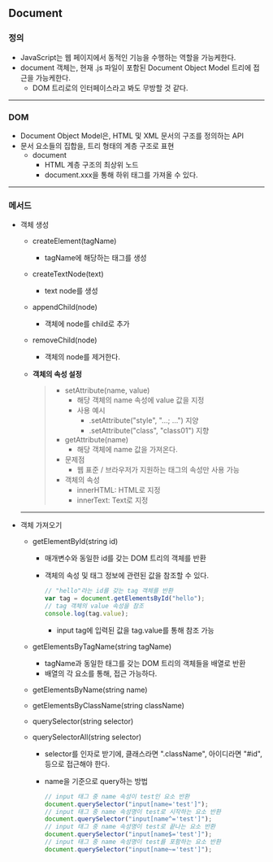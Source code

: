 ## Document

### 정의

- JavaScript는 웹 페이지에서 동적인 기능을 수행하는 역할을 가능케한다. 
- document 객체는, 현재 .js 파일이 포함된 Document Object Model 트리에 접근을 가능케한다. 
  - DOM 트리로의 인터페이스라고 봐도 무방할 것 같다. 

---

### DOM

- Document Object Model은, HTML 및 XML 문서의 구조를 정의하는 API
- 문서 요소들의 집합을, 트리 형태의 계층 구조로 표현
  - document
    - HTML 계층 구조의 최상위 노드
    - document.xxx을 통해 하위 태그를 가져올 수 있다. 

---

### 메서드

- 객체 생성

  - createElement(tagName)

    - tagName에 해당하는 태그를 생성

  - createTextNode(text)
  
    - text node를 생성
  
  - appendChild(node)
  
    - 객체에 node를 child로 추가
  
  - removeChild(node)
  
    - 객체의 node를 제거한다. 
  
  - **객체의 속성 설정**
  
    > - setAttribute(name, value)
    >   - 해당 객체의 name 속성에 value 값을 지정
    >   - 사용 예시
    >     - .setAttribute("style", "...; ...") 지양
    >     - .setAttribute("class", "class01") 지향
    > - getAttribute(name)
    >   - 해당 객체에 name 값을 가져온다. 
    > - 문제점
    >   - 웹 표준 / 브라우저가 지원하는 태그의 속성만 사용 가능
    > - 객체의 속성
    >   - innerHTML: HTML로 지정
    >   - innerText: Text로 지정
  
  ---
  
- 객체 가져오기

  - getElementById(string id)

    - 매개변수와 동일한 id를 갖는 DOM 트리의 객체를 반환

    - 객체의 속성 및 태그 정보에 관련된 값을 참조할 수 있다. 

      ```javascript
      // "hello"라는 id를 갖는 tag 객체를 반환
      var tag = document.getElementsById("hello");
      // tag 객체의 value 속성을 참조
      console.log(tag.value);
      ```

      - input tag에 입력된 값을 tag.value를 통해 참조 가능

  - getElementsByTagName(string tagName) 

    - tagName과 동일한 태그를 갖는 DOM 트리의 객체들을 배열로 반환
    - 배열의 각 요소를 통해, 접근 가능하다. 

  - getElementsByName(string name)

  - getElementsByClassName(string className)

  - querySelector(string selector)

  - querySelectorAll(string selector)

    - selector를 인자로 받기에, 클래스라면 ".className", 아이디라면 "#id", 등으로 접근해야 한다. 

    - name을 기준으로 query하는 방법

      ```javascript
      // input 태그 중 name 속성이 test인 요소 반환
      document.querySelector("input[name='test']");
      // input 태그 중 name 속성명이 test로 시작하는 요소 반환
      document.querySelector("input[name^='test']");
      // input 태그 중 name 속성명이 test로 끝나는 요소 반환
      document.querySelector("input[name$='test']");
      // input 태그 중 name 속성명이 test를 포함하는 요소 반환
      document.querySelector("input[name~='test']");
      ```